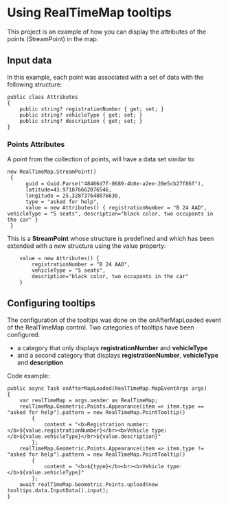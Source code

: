 # Using RealTimeMap tooltips
This project is an example of how you can display the attributes of the points (StreamPoint) in the map.
## Input data
In this example, each point was associated with a set of data with the following structure:

    public class Attributes
    {
        public string? registrationNumber { get; set; }
        public string? vehicleType { get; set; }
        public string? description { get; set; }
    }
    
### Points Attributes

A point from the collection of points, will have a data set similar to:

    new RealTimeMap.StreamPoint()
     {
          guid = Guid.Parse("48466d7f-0689-4b8e-a2ee-28e5cb27f86f"),
          latitude=43.971876662076546, 
          longitude = 25.328737648076636,
          type = "asked for help",
          value = new Attributes() { registrationNumber = "B 24 AAD", vehicleType = "5 seats", description="black color, two occupants in the car" }
     }

This is a **StreamPoint** whose structure is predefined and which has been extended with a new structure using the value property:

        value = new Attributes() { 
            registrationNumber = "B 24 AAD", 
            vehicleType = "5 seats", 
            description="black color, two occupants in the car" 
        }

## Configuring tooltips

The configuration of the tooltips was done on the onAfterMapLoaded event of the RealTimeMap control. Two categories of tooltips have been configured:
- a category that only displays **registrationNumber** and **vehicleType**
- and a second category that displays **registrationNumber**, **vehicleType** and **description**

Code example:

    public async Task onAfterMapLoaded(RealTimeMap.MapEventArgs args)
    {
        var realTimeMap = args.sender as RealTimeMap;
        realTimeMap.Geometric.Points.Appearance(item => item.type == "asked for help").pattern = new RealTimeMap.PointTooltip()
            {
                content = "<b>Registration number: </b>${value.registrationNumber}</br><b>Vehicle type: </b>${value.vehicleType}</br>${value.description}"
            };
        realTimeMap.Geometric.Points.Appearance(item => item.type != "asked for help").pattern = new RealTimeMap.PointTooltip()
            {
                content = "<b>${type}</b><br><b>Vehicle type: </b>${value.vehicleType}"
            };
        await realTimeMap.Geometric.Points.upload(new tooltips.data.InputData().input);
    }

